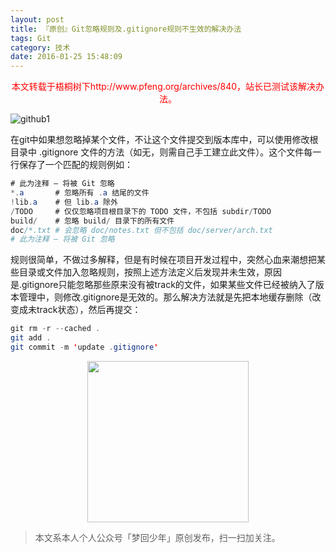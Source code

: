 ```yaml
---
layout: post
title: 『原创』Git忽略规则及.gitignore规则不生效的解决办法
tags: Git
category: 技术
date: 2016-01-25 15:48:09
---
```


<center><span style="color: red;">本文转载于梧桐树下http://www.pfeng.org/archives/840，站长已测试该解决办法。</span></center>

![github1](http://7xlkoc.com1.z0.glb.clouddn.com/wp-content/uploads/2016/01/2016022914353610.png)

在git中如果想忽略掉某个文件，不让这个文件提交到版本库中，可以使用修改根目录中 .gitignore 文件的方法（如无，则需自己手工建立此文件）。这个文件每一行保存了一个匹配的规则例如：

```java
# 此为注释 – 将被 Git 忽略
*.a       # 忽略所有 .a 结尾的文件
!lib.a    # 但 lib.a 除外
/TODO     # 仅仅忽略项目根目录下的 TODO 文件，不包括 subdir/TODO
build/    # 忽略 build/ 目录下的所有文件
doc/*.txt # 会忽略 doc/notes.txt 但不包括 doc/server/arch.txt
# 此为注释 – 将被 Git 忽略
```

规则很简单，不做过多解释，但是有时候在项目开发过程中，突然心血来潮想把某些目录或文件加入忽略规则，按照上述方法定义后发现并未生效，原因是.gitignore只能忽略那些原来没有被track的文件，如果某些文件已经被纳入了版本管理中，则修改.gitignore是无效的。那么解决方法就是先把本地缓存删除（改变成未track状态），然后再提交：

```java
git rm -r --cached .
git add .
git commit -m 'update .gitignore'
```

<div align="center">
<img src="http://rann.cc/assets/img/qrcode-logo.png" width="258" height="258" />
</div>

> 本文系本人个人公众号「梦回少年」原创发布，扫一扫加关注。